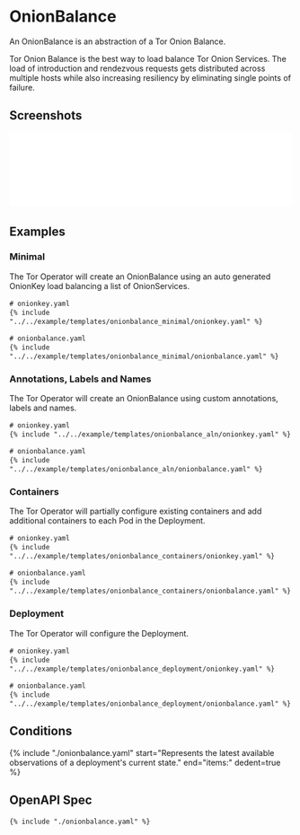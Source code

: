 # OnionBalance

An OnionBalance is an abstraction of a Tor Onion Balance.

Tor Onion Balance is the best way to load balance Tor Onion Services. The
load of introduction and rendezvous requests gets distributed across
multiple hosts while also increasing resiliency by eliminating single
points of failure.

## Screenshots

![OnionBalance](./onionbalance.svg)

## Examples

### Minimal

The Tor Operator will create an OnionBalance using an auto generated OnionKey load balancing a list of OnionServices.

```
# onionkey.yaml
{% include "../../example/templates/onionbalance_minimal/onionkey.yaml" %}
```

```
# onionbalance.yaml
{% include "../../example/templates/onionbalance_minimal/onionbalance.yaml" %}
```

### Annotations, Labels and Names

The Tor Operator will create an OnionBalance using custom annotations, labels and names.

```
# onionkey.yaml
{% include "../../example/templates/onionbalance_aln/onionkey.yaml" %}
```

```
# onionbalance.yaml
{% include "../../example/templates/onionbalance_aln/onionbalance.yaml" %}
```

### Containers

The Tor Operator will partially configure existing containers and add additional containers to each Pod in the Deployment.

```
# onionkey.yaml
{% include "../../example/templates/onionbalance_containers/onionkey.yaml" %}
```

```
# onionbalance.yaml
{% include "../../example/templates/onionbalance_containers/onionbalance.yaml" %}
```

### Deployment

The Tor Operator will configure the Deployment.

```
# onionkey.yaml
{% include "../../example/templates/onionbalance_deployment/onionkey.yaml" %}
```

```
# onionbalance.yaml
{% include "../../example/templates/onionbalance_deployment/onionbalance.yaml" %}
```

## Conditions

{%
  include "./onionbalance.yaml"
  start="Represents the latest available observations of a deployment's current state."
  end="items:"
  dedent=true
%}

## OpenAPI Spec

```
{% include "./onionbalance.yaml" %}
```
